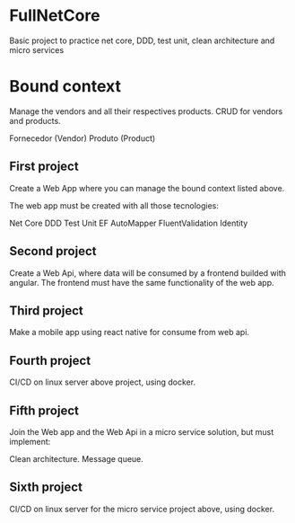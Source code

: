 # FullNetCore

Basic project to practice net core, DDD, test unit, clean architecture and micro services

# Bound context

Manage the vendors and all their respectives products.
CRUD for vendors and products.

Fornecedor (Vendor)
Produto (Product)

## First project

Create a Web App where you can manage the bound context listed above.

The web app must be created with all those tecnologies:

Net Core
DDD
Test Unit
EF
AutoMapper
FluentValidation
Identity

## Second project

Create a Web Api, where data will be consumed by a frontend builded with angular.
The frontend must have the same functionality of the web app.

## Third project

Make a mobile app using react native for consume from web api.

## Fourth project

CI/CD on linux server above project, using docker.

## Fifth project

Join the Web app and the Web Api in a micro service solution, but must implement:

Clean architecture.
Message queue.

## Sixth project

CI/CD on linux server for the micro service project above, using docker.